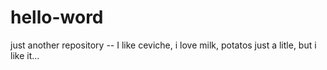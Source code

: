 # hello-word
just another repository
-- I like ceviche, i love milk, potatos just a litle, but i like it...
